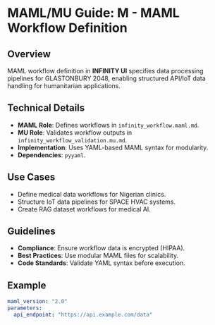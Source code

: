 # MAML/MU Guide: M - MAML Workflow Definition

## Overview
MAML workflow definition in **INFINITY UI** specifies data processing pipelines for GLASTONBURY 2048, enabling structured API/IoT data handling for humanitarian applications.

## Technical Details
- **MAML Role**: Defines workflows in `infinity_workflow.maml.md`.
- **MU Role**: Validates workflow outputs in `infinity_workflow_validation.mu.md`.
- **Implementation**: Uses YAML-based MAML syntax for modularity.
- **Dependencies**: `pyyaml`.

## Use Cases
- Define medical data workflows for Nigerian clinics.
- Structure IoT data pipelines for SPACE HVAC systems.
- Create RAG dataset workflows for medical AI.

## Guidelines
- **Compliance**: Ensure workflow data is encrypted (HIPAA).
- **Best Practices**: Use modular MAML files for scalability.
- **Code Standards**: Validate YAML syntax before execution.

## Example
```yaml
maml_version: "2.0"
parameters:
  api_endpoint: "https://api.example.com/data"
```